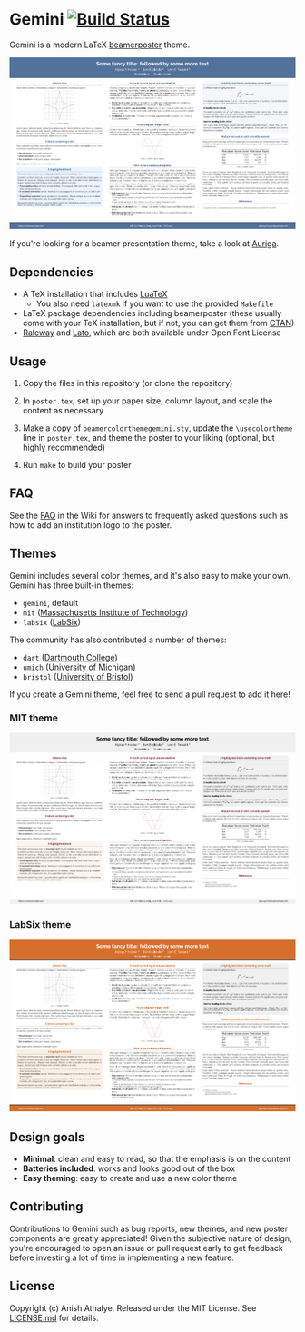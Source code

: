# Gemini [![Build Status](https://github.com/anishathalye/gemini/actions/workflows/ci.yml/badge.svg)](https://github.com/anishathalye/gemini/actions/workflows/ci.yml)

Gemini is a modern LaTeX [beamerposter] theme.

<p align="center">
<a href="https://raw.githubusercontent.com/anishathalye/assets/master/gemini/poster-gemini.pdf">
<img src="https://raw.githubusercontent.com/anishathalye/assets/master/gemini/poster-gemini-small.png">
</a>
</p>

If you're looking for a beamer presentation theme, take a look at [Auriga].

## Dependencies

- A TeX installation that includes [LuaTeX]
    - You also need `latexmk` if you want to use the provided `Makefile`
- LaTeX package dependencies including beamerposter (these usually come with your TeX installation, but if not, you can get them from [CTAN])
- [Raleway] and [Lato], which are both available under Open Font License

## Usage

1. Copy the files in this repository (or clone the repository)

1. In `poster.tex`, set up your paper size, column layout, and scale the content as necessary

1. Make a copy of `beamercolorthemegemini.sty`, update the `\usecolortheme` line in `poster.tex`, and theme the poster to your liking (optional, but highly recommended)

1. Run `make` to build your poster

## FAQ

See the [FAQ] in the Wiki for answers to frequently asked questions such as how to add an institution logo to the poster.

## Themes

Gemini includes several color themes, and it's also easy to make your own. Gemini has three built-in themes:

- `gemini`, default
- `mit` ([Massachusetts Institute of Technology](https://mit.edu))
- `labsix` ([LabSix](https://www.labsix.org/))

The community has also contributed a number of themes:

- `dart` ([Dartmouth College](https://dartmouth.edu))
- `umich` ([University of Michigan](https://umich.edu/))
- `bristol` ([University of Bristol](https://www.bristol.ac.uk/))

If you create a Gemini theme, feel free to send a pull request to add it here!

### MIT theme

<p align="center">
<a href="https://raw.githubusercontent.com/anishathalye/assets/master/gemini/poster-mit.pdf">
<img src="https://raw.githubusercontent.com/anishathalye/assets/master/gemini/poster-mit-small.png">
</a>
</p>

### LabSix theme

<p align="center">
<a href="https://raw.githubusercontent.com/anishathalye/assets/master/gemini/poster-labsix.pdf">
<img src="https://raw.githubusercontent.com/anishathalye/assets/master/gemini/poster-labsix-small.png">
</a>
</p>

## Design goals

- **Minimal**: clean and easy to read, so that the emphasis is on the content
- **Batteries included**: works and looks good out of the box
- **Easy theming**: easy to create and use a new color theme

## Contributing

Contributions to Gemini such as bug reports, new themes, and new poster components are greatly appreciated! Given the subjective nature of design, you're encouraged to open an issue or pull request early to get feedback before investing a lot of time in implementing a new feature.

## License

Copyright (c) Anish Athalye. Released under the MIT License. See [LICENSE.md][license] for details.

[beamerposter]: https://github.com/deselaers/latex-beamerposter
[Auriga]: https://github.com/anishathalye/auriga
[LuaTeX]: http://www.luatex.org/
[CTAN]: https://ctan.org/
[Raleway]: https://www.fontsquirrel.com/fonts/raleway
[Lato]: https://www.fontsquirrel.com/fonts/lato
[license]: LICENSE.md
[FAQ]: https://github.com/anishathalye/gemini/wiki/FAQ
